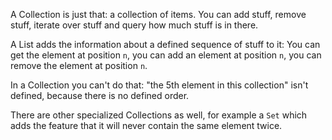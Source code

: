A Collection is just that: a collection of items.
You can add stuff, remove stuff, iterate over stuff and query how much stuff
is in there.

A List adds the information about a defined sequence of stuff to it: You can
get the element at position `n`, you can add an element at position `n`, you
can remove the element at position `n`.

In a Collection you can't do that: "the 5th element in this collection" isn't
defined, because there is no defined order.

There are other specialized Collections as well, for example a `Set` which adds
the feature that it will never contain the same element twice.
